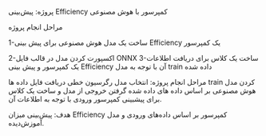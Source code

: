 پروژه: پیش‌بینی Efficiency کمپرسور با هوش مصنوعی

مراحل انجام پروژه

1-ساخت یک مدل هوش مصنوعی برای پیش بینی Efficiency یک کمپرسور

2-اکسپورت کردن مدل در قالب فایل
ONNX 3-ساخت یک کلاس برای دریافت اطلاعات یک کمپرسور و پیش بینی Efficiency آن با توجه به مدل train داده شده

مراحل انجام پروژه: انتخاب مدل رگرسیون خطی دریافت فایل داده ها train کردن مدل هوش مصنوعی بر اساس داده های داده شده گرفتن خروجی از مدل و ساخت یک کلاس برای پیشبینی کمپرسور ورودی با توجه به اطلاعات آن.

هدف: پیش‌بینی میزان Efficiency کمپرسور بر اساس داده‌های ورودی و مدل آموزش‌دیده.
